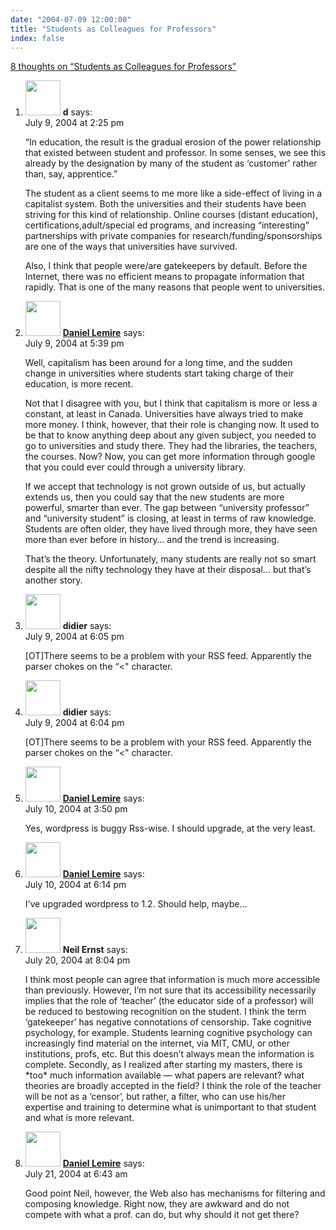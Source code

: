 ```yaml
---
date: "2004-07-09 12:00:00"
title: "Students as Colleagues for Professors"
index: false
---
```


[8 thoughts on &ldquo;Students as Colleagues for Professors&rdquo;](/lemire/blog/2004/07-09-students-as-colleagues-for-professors)

<ol class="comment-list">
<li id="comment-77" class="comment even thread-even depth-1">
<div class="comment-author vcard">
<img alt src="https://secure.gravatar.com/avatar/?s=56&#038;d=mm&#038;r=g" srcset="https://secure.gravatar.com/avatar/?s=112&#038;d=mm&#038;r=g 2x" class="avatar avatar-56 photo avatar-default" height="56" width="56" decoding="async" /> <b class="fn">d</b> <span class="says">says:</span> </div>
<div class="comment-metadata"><time datetime="2004-07-09T14:25:57+00:00">July 9, 2004 at 2:25 pm</time></a> </div>
<div class="comment-content">
<p>&ldquo;In education, the result is the gradual erosion of the power relationship that existed between student and professor. In some senses, we see this already by the designation by many of the student as &lsquo;customer&rsquo; rather than, say, apprentice.&rdquo;</p>
<p>The student as a client seems to me more like a side-effect of living in a capitalist system. Both the universities and their students have been striving for this kind of relationship. Online courses (distant education), certifications,adult/special ed programs, and increasing &ldquo;interesting&rdquo; partnerships with private companies for research/funding/sponsorships are one of the ways that universities have survived. </p>
<p>Also, I think that people were/are gatekeepers by default. Before the Internet, there was no efficient means to propagate information that rapidly. That is one of the many reasons that people went to universities.</p>
</div>
</li>
<li id="comment-78" class="comment odd alt thread-odd thread-alt depth-1">
<div class="comment-author vcard">
<img alt src="https://secure.gravatar.com/avatar/?s=56&#038;d=mm&#038;r=g" srcset="https://secure.gravatar.com/avatar/?s=112&#038;d=mm&#038;r=g 2x" class="avatar avatar-56 photo avatar-default" height="56" width="56" decoding="async" /> <b class="fn"><a href="https://lemire.me/blog/" class="url" rel="ugc">Daniel Lemire</a></b> <span class="says">says:</span> </div>
<div class="comment-metadata"><time datetime="2004-07-09T17:39:15+00:00">July 9, 2004 at 5:39 pm</time></a> </div>
<div class="comment-content">
<p>Well, capitalism has been around for a long time, and the sudden change in universities where students start taking charge of their education, is more recent.</p>
<p>Not that I disagree with you, but I think that capitalism is more or less a constant, at least in Canada. Universities have always tried to make more money. I think, however, that their role is changing now. It used to be that to know anything deep about any given subject, you needed to go to universities and study there. They had the libraries, the teachers, the courses. Now? Now, you can get more information through google that you could ever could through a university library.</p>
<p>If we accept that technology is not grown outside of us, but actually extends us, then you could say that the new students are more powerful, smarter than ever. The gap between &ldquo;university professor&rdquo; and &ldquo;university student&rdquo; is closing, at least in terms of raw knowledge. Students are often older, they have lived through more, they have seen more than ever before in history&#8230; and the trend is increasing.</p>
<p>That&rsquo;s the theory. Unfortunately, many students are really not so smart despite all the nifty technology they have at their disposal&#8230; but that&rsquo;s another story.</p>
</div>
</li>
<li id="comment-80" class="comment even thread-even depth-1">
<div class="comment-author vcard">
<img alt src="https://secure.gravatar.com/avatar/?s=56&#038;d=mm&#038;r=g" srcset="https://secure.gravatar.com/avatar/?s=112&#038;d=mm&#038;r=g 2x" class="avatar avatar-56 photo avatar-default" height="56" width="56" loading="lazy" decoding="async" /> <b class="fn">didier</b> <span class="says">says:</span> </div>
<div class="comment-metadata"><time datetime="2004-07-09T18:05:08+00:00">July 9, 2004 at 6:05 pm</time></a> </div>
<div class="comment-content">
<p>[OT]There seems to be a problem with your RSS feed. Apparently the parser chokes on the &ldquo;<" character.
</p>
</div>
</li>
<li id="comment-79" class="comment odd alt thread-odd thread-alt depth-1">
<div class="comment-author vcard">
<img alt src="https://secure.gravatar.com/avatar/?s=56&#038;d=mm&#038;r=g" srcset="https://secure.gravatar.com/avatar/?s=112&#038;d=mm&#038;r=g 2x" class="avatar avatar-56 photo avatar-default" height="56" width="56" loading="lazy" decoding="async" /> <b class="fn">didier</b> <span class="says">says:</span> </div>
<div class="comment-metadata"><time datetime="2004-07-09T18:04:52+00:00">July 9, 2004 at 6:04 pm</time></a> </div>
<div class="comment-content">
<p>[OT]There seems to be a problem with your RSS feed. Apparently the parser chokes on the &ldquo;<" character.
</p>
</div>
</li>
<li id="comment-81" class="comment even thread-even depth-1">
<div class="comment-author vcard">
<img alt src="https://secure.gravatar.com/avatar/?s=56&#038;d=mm&#038;r=g" srcset="https://secure.gravatar.com/avatar/?s=112&#038;d=mm&#038;r=g 2x" class="avatar avatar-56 photo avatar-default" height="56" width="56" loading="lazy" decoding="async" /> <b class="fn"><a href="https://lemire.me/blog/" class="url" rel="ugc">Daniel Lemire</a></b> <span class="says">says:</span> </div>
<div class="comment-metadata"><time datetime="2004-07-10T15:50:12+00:00">July 10, 2004 at 3:50 pm</time></a> </div>
<div class="comment-content">
<p>Yes, wordpress is buggy Rss-wise. I should upgrade, at the very least.</p>
</div>
</li>
<li id="comment-82" class="comment odd alt thread-odd thread-alt depth-1">
<div class="comment-author vcard">
<img alt src="https://secure.gravatar.com/avatar/?s=56&#038;d=mm&#038;r=g" srcset="https://secure.gravatar.com/avatar/?s=112&#038;d=mm&#038;r=g 2x" class="avatar avatar-56 photo avatar-default" height="56" width="56" loading="lazy" decoding="async" /> <b class="fn"><a href="https://lemire.me/blog/" class="url" rel="ugc">Daniel Lemire</a></b> <span class="says">says:</span> </div>
<div class="comment-metadata"><time datetime="2004-07-10T18:14:30+00:00">July 10, 2004 at 6:14 pm</time></a> </div>
<div class="comment-content">
<p>I&rsquo;ve upgraded wordpress to 1.2. Should help, maybe&#8230;</p>
</div>
</li>
<li id="comment-115" class="comment even thread-even depth-1">
<div class="comment-author vcard">
<img alt src="https://secure.gravatar.com/avatar/?s=56&#038;d=mm&#038;r=g" srcset="https://secure.gravatar.com/avatar/?s=112&#038;d=mm&#038;r=g 2x" class="avatar avatar-56 photo avatar-default" height="56" width="56" loading="lazy" decoding="async" /> <b class="fn">Neil Ernst</b> <span class="says">says:</span> </div>
<div class="comment-metadata"><time datetime="2004-07-20T20:04:34+00:00">July 20, 2004 at 8:04 pm</time></a> </div>
<div class="comment-content">
<p>I think most people can agree that information is much more accessible than previously. However, I&rsquo;m not sure that its accessibility necessarily implies that the role of &lsquo;teacher&rsquo; (the educator side of a professor) will be reduced to bestowing recognition on the student. I think the term &lsquo;gatekeeper&rsquo; has negative connotations of censorship. Take cognitive psychology, for example. Students learning cognitive psychology can increasingly find material on the internet, via MIT, CMU, or other institutions, profs, etc. But this doesn&rsquo;t always mean the information is complete. Secondly, as I realized after starting my masters, there is *too* much information available &#8212; what papers are relevant? what theories are broadly accepted in the field? I think the role of the teacher will be not as a &lsquo;censor&rsquo;, but rather, a filter, who can use his/her expertise and training to determine what is unimportant to that student and what is more relevant.</p>
</div>
</li>
<li id="comment-118" class="comment odd alt thread-odd thread-alt depth-1">
<div class="comment-author vcard">
<img alt src="https://secure.gravatar.com/avatar/?s=56&#038;d=mm&#038;r=g" srcset="https://secure.gravatar.com/avatar/?s=112&#038;d=mm&#038;r=g 2x" class="avatar avatar-56 photo avatar-default" height="56" width="56" loading="lazy" decoding="async" /> <b class="fn"><a href="https://lemire.me/blog/" class="url" rel="ugc">Daniel Lemire</a></b> <span class="says">says:</span> </div>
<div class="comment-metadata"><time datetime="2004-07-21T06:43:57+00:00">July 21, 2004 at 6:43 am</time></a> </div>
<div class="comment-content">
<p>Good point Neil, however, the Web also has mechanisms for filtering and composing knowledge. Right now, they are awkward and do not compete with what a prof. can do, but why should it not get there?</p>
</div>
</li>
</ol>
